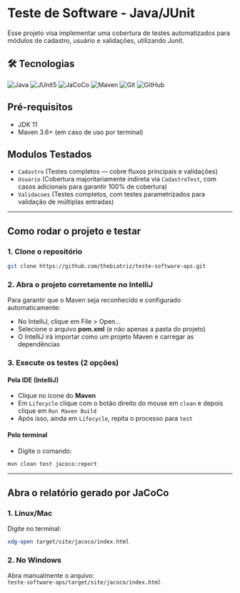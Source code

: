 # Teste de Software - Java/JUnit
Esse projeto visa implementar uma cobertura de testes automatizados para módulos de cadastro, usuário e validações, utilizando Junit.

## 🛠 Tecnologias
![Java](https://img.shields.io/badge/java-%23ED8B00.svg?style=for-the-badge&logo=openjdk&logoColor=white)
![JUnit5](https://img.shields.io/badge/JUnit5-%2325A162.svg?style=for-the-badge&logo=junit5&logoColor=white)
![JaCoCo](https://img.shields.io/badge/JaCoCo-%23007F00.svg?style=for-the-badge&logo=java&logoColor=white)
![Maven](https://img.shields.io/badge/Maven-%23C71A36.svg?style=for-the-badge&logo=apache-maven&logoColor=white)
![Git](https://img.shields.io/badge/git-%23F05033.svg?style=for-the-badge&logo=git&logoColor=white)
![GitHub](https://img.shields.io/badge/github-%23121011.svg?style=for-the-badge&logo=github&logoColor=white)

## Pré-requisitos
- JDK 11
- Maven 3.6+ (em caso de uso por terminal)
  
## Modulos Testados
- `Cadastro` (Testes completos — cobre fluxos principais e validações)
- `Usuario` (Cobertura majoritariamente indireta via `CadastroTest`, com casos adicionais para garantir 100% de cobertura)
- `Validacoes` (Testes completos, com testes parametrizados para validação de múltiplas entradas)

---

## Como rodar o projeto e testar

### 1. Clone o repositório
```bash
git clone https://github.com/thebiatriz/teste-software-aps.git
```

### 2. Abra o projeto corretamente no IntelliJ
Para garantir que o Maven seja reconhecido e configurado automaticamente:
- No IntelliJ, clique em File > Open...
- Selecione o arquivo **pom.xml** (e não apenas a pasta do projeto)
- O IntelliJ irá importar como um projeto Maven e carregar as dependências

### 3. Execute os testes (2 opções)
#### Pela IDE (IntelliJ)
- Clique no ícone do **Maven**
- Em `Lifecycle` clique com o botão direito do mouse em `clean` e depois clique em `Run Maven Build`
- Após isso, ainda em `Lifecycle`, repita o processo para `test`

#### Pelo terminal
- Digite o comando:
```bash
mvn clean test jacoco:report
```

---

## Abra o relatório gerado por JaCoCo
### 1. Linux/Mac
Digite no terminal:<br>
```bash
xdg-open target/site/jacoco/index.html
```

### 2. No Windows
Abra manualmente o arquivo:<br>
`teste-software-aps/target/site/jacoco/index.html`
